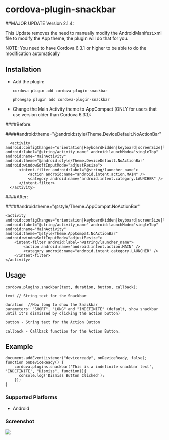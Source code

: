 <!--
#
# Licensed to the Apache Software Foundation (ASF) under one
# or more contributor license agreements.  See the NOTICE file
# distributed with this work for additional information
# regarding copyright ownership.  The ASF licenses this file
# to you under the Apache License, Version 2.0 (the
# "License"); you may not use this file except in compliance
# with the License.  You may obtain a copy of the License at
#
# http://www.apache.org/licenses/LICENSE-2.0
#
# Unless required by applicable law or agreed to in writing,
# software distributed under the License is distributed on an
# "AS IS" BASIS, WITHOUT WARRANTIES OR CONDITIONS OF ANY
#  KIND, either express or implied.  See the License for the
# specific language governing permissions and limitations
# under the License.
#
-->

# cordova-plugin-snackbar


##MAJOR UPDATE Version 2.1.4:

This Update removes the need to manually modify the AndroidManifest.xml file to modify the App theme, the plugin will do that for you.

NOTE: You need to have Cordova 6.3.1 or higher to be able to do the modification automatically

## Installation

- Add the plugin:

    ```
    cordova plugin add cordova-plugin-snackbar

    phonegap plugin add cordova-plugin-snackbar
    ```

- Change the Main Activity theme to AppCompact (ONLY for users that use version older than Cordova 6.3.1):

####Before:

#####android:theme="@android:style/Theme.DeviceDefault.NoActionBar"

```
  <activity android:configChanges="orientation|keyboardHidden|keyboard|screenSize|locale" android:label="@string/activity_name" android:launchMode="singleTop" android:name="MainActivity" android:theme="@android:style/Theme.DeviceDefault.NoActionBar" android:windowSoftInputMode="adjustResize">
      <intent-filter android:label="@string/launcher_name">
          <action android:name="android.intent.action.MAIN" />
          <category android:name="android.intent.category.LAUNCHER" />
      </intent-filter>
  </activity>
```

####After:

#####android:theme="@style/Theme.AppCompat.NoActionBar"

```
<activity android:configChanges="orientation|keyboardHidden|keyboard|screenSize|locale" android:label="@string/activity_name" android:launchMode="singleTop" android:name="MainActivity" android:theme="@style/Theme.AppCompat.NoActionBar" android:windowSoftInputMode="adjustResize">
    <intent-filter android:label="@string/launcher_name">
        <action android:name="android.intent.action.MAIN" />
        <category android:name="android.intent.category.LAUNCHER" />
    </intent-filter>
</activity>
```

## Usage

    cordova.plugins.snackbar(text, duration, button, callback);

    text // String text for the Snackbar

    duration  //How long to show the Snackbar
    parameters: "SHORT", "LONG" and "INDEFINITE" (default, show snackbar until it's dismissed by clicking the action button)

    button - String text for the Action Button

    callback - Callback function for the Action Button.

## Example

    document.addEventListener("deviceready", onDeviceReady, false);
    function onDeviceReady() {
        cordova.plugins.snackbar('This is a indefinite snackbar text', 'INDEFINITE', "Dismiss", function(){
          console.log('Dismiss Button Clicked');
        });
    }


### Supported Platforms

- Android

### Screenshot

<img src="https://github.com/echonox/cordova-plugin-snackbar/raw/master/Screenshot.png"></img>
